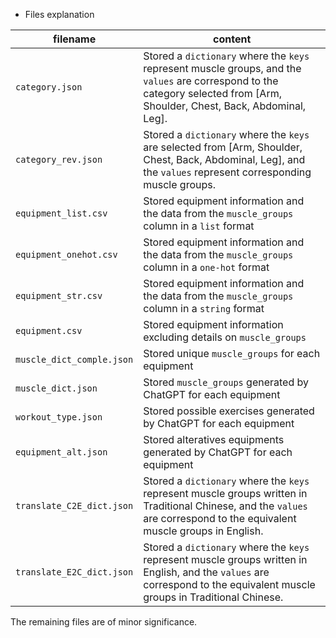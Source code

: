 - Files explanation

| filename                  | content                                                                                                                                                                     |
| ------------------------- | --------------------------------------------------------------------------------------------------------------------------------------------------------------------------- |
| `category.json`           | Stored a `dictionary` where the `keys` represent muscle groups, and the `values` are correspond to the category selected from [Arm, Shoulder, Chest, Back, Abdominal, Leg]. |
| `category_rev.json`       | Stored a `dictionary` where the `keys` are selected from [Arm, Shoulder, Chest, Back, Abdominal, Leg], and the `values` represent corresponding muscle groups.              |
| `equipment_list.csv`      | Stored equipment information and the data from the `muscle_groups` column in a `list` format                                                                                |
| `equipment_onehot.csv`    | Stored equipment information and the data from the `muscle_groups` column in a `one-hot` format                                                                             |
| `equipment_str.csv`       | Stored equipment information and the data from the `muscle_groups` column in a `string` format                                                                              |
| `equipment.csv`           | Stored equipment information excluding details on `muscle_groups`                                                                                                           |
| `muscle_dict_comple.json` | Stored unique `muscle_groups` for each equipment                                                                                                                            |
| `muscle_dict.json`        | Stored `muscle_groups` generated by ChatGPT for each equipment                                                                                                              |
| `workout_type.json`       | Stored possible exercises generated by ChatGPT for each equipment                                                                                                           |
| `equipment_alt.json`      | Stored alteratives equipments generated by ChatGPT for each equipment                                                                                                       |
| `translate_C2E_dict.json` | Stored a `dictionary` where the `keys` represent muscle groups written in Traditional Chinese, and the `values` are correspond to the equivalent muscle groups in English.  |
| `translate_E2C_dict.json` | Stored a `dictionary` where the `keys` represent muscle groups written in English, and the `values` are correspond to the equivalent muscle groups in Traditional Chinese.  |

The remaining files are of minor significance.